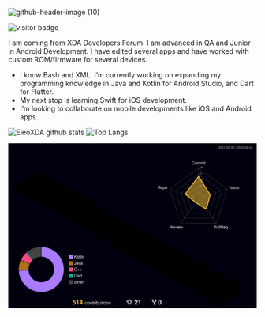 ![github-header-image (10)](https://user-images.githubusercontent.com/27622683/170840635-51d28fa8-4d52-40a1-a8de-08efb21312fb.png)

![visitor badge](https://visitor-badge.glitch.me/badge?page_id=EleoXDA.visitor-badge&left_color=red&right_color=green&left_text=Number%20of%20Visitors)

I am coming from XDA Developers Forum. I am advanced in QA and Junior in Android Development. I have edited several apps and have worked with custom ROM/firmware for several devices.

- I know Bash and XML. I’m currently working on expanding my programming knowledge in Java and Kotlin for Android Studio, and Dart for Flutter.
- My next stop is learning Swift for iOS development.
- I’m looking to collaborate on mobile developments like iOS and Android apps.

![EleoXDA github stats](https://github-readme-stats.vercel.app/api?username=EleoXDA&count_private=true&show_icons=true&theme=dark&hide_rank=false)
![Top Langs](https://github-readme-stats.vercel.app/api/top-langs/?username=EleoXDA&langs_count=8&layout=compact)


![](./profile-3d-contrib/profile-night-rainbow.svg)
